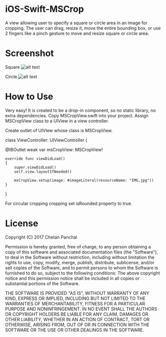 iOS-Swift-MSCrop
===================

A view allowing user to specify a square or circle area in an image for cropping. The user can drag, resize it, move the entire bounding box, or use 2 fingers like a pinch gesture to move and resize square or circle area. 

Screenshot
===================

Square
![alt text](https://github.com/chetanpanchal94/iOS-swift-MSCrop/blob/master/MSCropScreenshot.png)

Circle
![alt text](https://github.com/chetanpanchal94/iOS-swift-MSCrop/blob/master/MSCropRoundedScreenshot.png)

How to Use
===================
Very easy! It is created to be a drop-in component, so no static library, no extra dependencies.
Copy MSCropView.swift into your project. Assign MSCropView class to a UIView in a view controller.

Create outlet of UIVIew whose class is MSCropView.

class ViewController: UIViewController {

@IBOutlet weak var msCropView: MSCropView!

    override func viewDidLoad() 
    {
        super.viewDidLoad()
        self.view.layoutIfNeeded()

        msCropView.setup(image: #imageLiteral(resourceName: "IMG.jpg"))
    }
}

For circular cropping cropping set isRounded property to true.

License
===================

Copyright (C) 2017 Chetan Panchal

Permission is hereby granted, free of charge, to any person obtaining a copy of this software and associated documentation files (the "Software"), to deal in the Software without restriction, including without limitation the rights to use, copy, modify, merge, publish, distribute, sublicense, and/or sell copies of the Software, and to permit persons to whom the Software is furnished to do so, subject to the following conditions:
The above copyright notice and this permission notice shall be included in all copies or substantial portions of the Software.

THE SOFTWARE IS PROVIDED "AS IS", WITHOUT WARRANTY OF ANY KIND, EXPRESS OR IMPLIED, INCLUDING BUT NOT LIMITED TO THE WARRANTIES OF MERCHANTABILITY, FITNESS FOR A PARTICULAR PURPOSE AND NONINFRINGEMENT. IN NO EVENT SHALL THE AUTHORS OR COPYRIGHT HOLDERS BE LIABLE FOR ANY CLAIM, DAMAGES OR OTHER LIABILITY, WHETHER IN AN ACTION OF CONTRACT, TORT OR OTHERWISE, ARISING FROM, OUT OF OR IN CONNECTION WITH THE SOFTWARE OR THE USE OR OTHER DEALINGS IN THE SOFTWARE.
